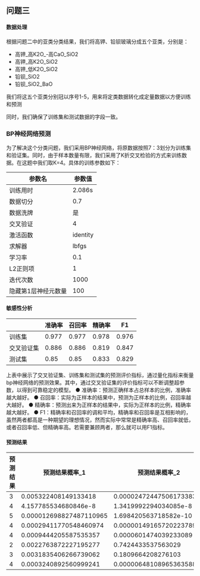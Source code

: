 

## 问题三

#### 数据处理

根据问题二中的亚类分类结果，我们将高钾、铅钡玻璃分成五个亚类，分别是：

- 高钾_高K2O_-高CaO_SiO2
- 高钾_高K2O_SiO2
- 高钾_低K2O_SiO2
- 铅钡_SiO2
- 铅钡_SiO2_BaO

我们将这五个亚类分别冠以序号1-5，用来将定类数据转化成定量数据以方便训练和预测

同时，我们确保了训练集和测试数据的字段一致。

### BP神经网络预测

为了解决这个分类问题，我们采用BP神经网络，将原数据按照7：3划分为训练集和验证集。同时，由于样本数量有限，我们采用了K折交叉检验的方式来训练数据。在这题中我们取K=4。具体的训练参数如下：

| 参数名              | 参数值   |
| ------------------- | -------- |
| 训练用时            | 2.086s   |
| 数据切分            | 0.7      |
| 数据洗牌            | 是       |
| 交叉验证            | 4        |
| 激活函数            | identity |
| 求解器              | lbfgs    |
| 学习率              | 0.1      |
| L2正则项            | 1        |
| 迭代次数            | 1000     |
| 隐藏第1层神经元数量 | 100      |

#### 敏感性分析

|            | 准确率 | 召回率 | 精确率 | F1    |
| ---------- | ------ | ------ | ------ | ----- |
| 训练集     | 0.977  | 0.977  | 0.978  | 0.976 |
| 交叉验证集 | 0.886  | 0.886  | 0.819  | 0.847 |
| 测试集     | 0.85   | 0.85   | 0.833  | 0.829 |

上表中展示了交叉验证集、训练集和测试集的预测评价指标，通过量化指标来衡量bp神经网络的预测效果。其中，通过交叉验证集的评价指标可以不断调整超参数，以得到可靠稳定的模型。
 ● 准确率：预测正确样本占总样本的比例，准确率越大越好。
 ● 召回率：实际为正样本的结果中，预测为正样本的比例，召回率越大越好。
 ● 精确率：预测出来为正样本的结果中，实际为正样本的比例，精确率越大越好。
 ● F1：精确率和召回率的调和平均，精确率和召回率是互相影响的，虽然两者都高是一种期望的理想情况，然而实际中常常是精确率高、召回率就低，或者召回率低、但精确率高。若需要兼顾两者，那么就可以用F1指标。

#### 预测结果

| 预测结果 | 预测结果概率_1          | 预测结果概率_2           | 预测结果概率_3          | 预测结果概率_4         | 预测结果概率_5           | 二氧化硅(SiO2) | 氧化钠(Na2O) | 氧化钾(K2O) | 氧化钙(CaO) | 氧化镁(MgO) | 氧化铝(Al2O3) | 氧化铁(Fe2O3) | 氧化铜(CuO) | 氧化铅(PbO) |
| -------- | ----------------------- | ------------------------ | ----------------------- | ---------------------- | ------------------------ | -------------- | ------------ | ----------- | ----------- | ----------- | ------------- | ------------- | ----------- | ----------- |
| 3        | 0.005322408149133418    | 0.000024724475061733833  | 0.9942724572723285      | 0.00035049770723456005 | 0.000029912396241549     | 78.45          | 0            | 0           | 6.08        | 1.86        | 7.23          | 2.15          | 2.11        | 0           |
| 4        | 4.157785534680846e-8    | 1.3419992294034085e-8    | 1.15600202971506e-9     | 0.9999974233791488     | 0.0000025204670015057806 | 37.75          | 0            | 0           | 7.63        | 0           | 2.33          | 0             | 0           | 34.3        |
| 5        | 0.000012698827487110965 | 1.698420563718582e-10    | 7.076564311904295e-11   | 0.0031721163875321847  | 0.996815184544373        | 31.95          | 0            | 1.36        | 7.19        | 0.81        | 2.93          | 7.06          | 0.21        | 39.58       |
| 4        | 0.00029411770548460974  | 0.0000014916572022378973 | 2.8673878365699763e-7   | 0.9535105899209974     | 0.046193513977532116     | 35.47          | 0            | 0.79        | 2.89        | 1.05        | 7.07          | 6.45          | 0.96        | 24.28       |
| 4        | 0.0009444205587535357   | 0.0000601474039233089    | 0.017506048425252083    | 0.9810896493324159     | 0.00039973427965518476   | 64.29          | 1.2          | 0.37        | 1.64        | 2.34        | 12.75         | 0.81          | 0.94        | 12.23       |
| 2        | 0.0022763872227195277   | 0.7424433537563029       | 0.2535657821406959      | 0.00171431953618552    | 1.5734409619672318e-7    | 93.17          | 0            | 1.35        | 0.64        | 0.21        | 1.52          | 0.27          | 1.73        | 0           |
| 3        | 0.0031835406266739062   | 0.1809664208276103       | 0.8107152943663312      | 0.005134178350079639   | 5.658293050633e-7        | 90.83          | 0            | 0.98        | 1.12        | 0           | 5.06          | 0.24          | 1.17        | 0           |
| 4        | 0.0003240892560999241   | 0.000006481089653635887  | 0.000032588605480614804 | 0.9815060180224939     | 0.018130823026272        | 51.12          | 0            | 0.23        | 0.89        | 0           | 2.12          | 0             | 9.01        | 21.24       |
